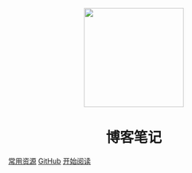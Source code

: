 <p align="center">
<img src="./images/icon.png" width="200" height="200"/>
</p>
<h1 align="center">博客笔记</h1>

[常用资源](https://shimo.im/docs/MuiACIg1HlYfVxrj/)
[GitHub](https://github.com/fallenk)
[开始阅读](#fallenk)




